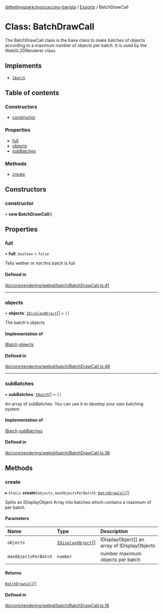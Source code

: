 [@thetinyspark/moocaccino-barista](../README.md) / [Exports](../modules.md) / BatchDrawCall

# Class: BatchDrawCall

The BatchDrawCall class is the base class to make batches of objects
according to a maximum number of objects per batch.
It is used by the WebGL2DRenderer class.

## Implements

- [`IBatch`](../interfaces/IBatch.md)

## Table of contents

### Constructors

- [constructor](BatchDrawCall.md#constructor)

### Properties

- [full](BatchDrawCall.md#full)
- [objects](BatchDrawCall.md#objects)
- [subBatches](BatchDrawCall.md#subbatches)

### Methods

- [create](BatchDrawCall.md#create)

## Constructors

### constructor

• **new BatchDrawCall**()

## Properties

### full

• **full**: `boolean` = `false`

Tells wether or not this batch is full

#### Defined in

[lib/core/rendering/webgl/batch/BatchDrawCall.ts:41](https://github.com/thetinyspark/barista/blob/93f33857/lib/core/rendering/webgl/batch/BatchDrawCall.ts#L41)

___

### objects

• **objects**: [`IDisplayObject`](../interfaces/IDisplayObject.md)[] = `[]`

The batch's objects

#### Implementation of

[IBatch](../interfaces/IBatch.md).[objects](../interfaces/IBatch.md#objects)

#### Defined in

[lib/core/rendering/webgl/batch/BatchDrawCall.ts:46](https://github.com/thetinyspark/barista/blob/93f33857/lib/core/rendering/webgl/batch/BatchDrawCall.ts#L46)

___

### subBatches

• **subBatches**: [`IBatch`](../interfaces/IBatch.md)[] = `[]`

An array of subBatches.
You can use it to develop your
own batching system

#### Implementation of

[IBatch](../interfaces/IBatch.md).[subBatches](../interfaces/IBatch.md#subbatches)

#### Defined in

[lib/core/rendering/webgl/batch/BatchDrawCall.ts:36](https://github.com/thetinyspark/barista/blob/93f33857/lib/core/rendering/webgl/batch/BatchDrawCall.ts#L36)

## Methods

### create

▸ `Static` **create**(`objects`, `maxObjectsPerBatch`): [`BatchDrawCall`](BatchDrawCall.md)[]

Splits an IDisplayObject Array into batches which contains
a maximum of <maxObjectsPerBatch> per batch.

#### Parameters

| Name | Type | Description |
| :------ | :------ | :------ |
| `objects` | [`IDisplayObject`](../interfaces/IDisplayObject.md)[] | IDisplayObject[] an array of IDisplayObjects |
| `maxObjectsPerBatch` | `number` | number maximum objects per batch |

#### Returns

[`BatchDrawCall`](BatchDrawCall.md)[]

#### Defined in

[lib/core/rendering/webgl/batch/BatchDrawCall.ts:18](https://github.com/thetinyspark/barista/blob/93f33857/lib/core/rendering/webgl/batch/BatchDrawCall.ts#L18)
